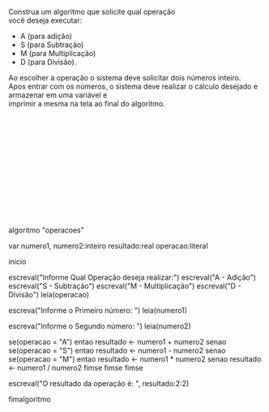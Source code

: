Construa um algoritmo que solicite qual operação  
você deseja executar:  
- A (para adição)  
- S (para Subtração)  
- M (para Multiplicação)  
- D (para Divisão).
  
Ao escolher a operação o sistema deve solicitar dois números inteiro.  
Apos entrar com os números, o sistema deve realizar o cálculo desejado e armazenar em uma variável e  
imprimir a mesma na tela ao final do algoritmo.
  
<br/>
<br/>
<br/>
<br/>
<br/>
<br/>
<br/>
<br/>
<br/>
<br/>
<br/>
<br/>


  
  
  
  
  
  
  
  
  
  
  
  
  
  
  
  
  
  
  
  
  
algoritmo "operacoes"

var
numero1, numero2:inteiro
resultado:real
operacao:literal

inicio

   escreval("Informe Qual Operação deseja realizar:")
   escreval("A - Adição")
   escreval("S - Subtração")
   escreval("M - Multiplicação")
   escreval("D - Divisão")
   leia(operacao)
   
   escreva("Informe o Primeiro número: ")
   leia(numero1)
   
   escreva("Informe o Segundo número: ")
   leia(numero2)

   se(operacao = "A") entao
      resultado <- numero1 + numero2
   senao
      se(operacao = "S") entao
         resultado <- numero1 - numero2
      senao
         se(operacao = "M") entao
            resultado <- numero1 * numero2
         senao
            resultado <- numero1 / numero2
         fimse
      fimse
   fimse
   
   escreval("O resultado da operação é: ", resultado:2:2)
   
fimalgoritmo
